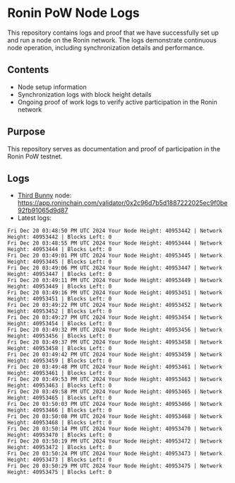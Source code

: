 # Ronin PoW Node Logs

This repository contains logs and proof that we have successfully set up and run a node on the Ronin network. The logs demonstrate continuous node operation, including synchronization details and performance.

## Contents

- Node setup information
- Synchronization logs with block height details
- Ongoing proof of work logs to verify active participation in the Ronin network

## Purpose

This repository serves as documentation and proof of participation in the Ronin PoW testnet.

## Logs

- [Third Bunny](https://thirdbunny.xyz/) node: https://app.roninchain.com/validator/0x2c96d7b5d1887222025ec9f0be92fb91065d9d87
- Latest logs:
```
Fri Dec 20 03:48:50 PM UTC 2024 Your Node Height: 40953442 | Network Height: 40953442 | Blocks Left: 0
Fri Dec 20 03:48:55 PM UTC 2024 Your Node Height: 40953444 | Network Height: 40953444 | Blocks Left: 0
Fri Dec 20 03:49:01 PM UTC 2024 Your Node Height: 40953445 | Network Height: 40953445 | Blocks Left: 0
Fri Dec 20 03:49:06 PM UTC 2024 Your Node Height: 40953447 | Network Height: 40953447 | Blocks Left: 0
Fri Dec 20 03:49:11 PM UTC 2024 Your Node Height: 40953449 | Network Height: 40953449 | Blocks Left: 0
Fri Dec 20 03:49:16 PM UTC 2024 Your Node Height: 40953451 | Network Height: 40953451 | Blocks Left: 0
Fri Dec 20 03:49:22 PM UTC 2024 Your Node Height: 40953452 | Network Height: 40953452 | Blocks Left: 0
Fri Dec 20 03:49:27 PM UTC 2024 Your Node Height: 40953454 | Network Height: 40953454 | Blocks Left: 0
Fri Dec 20 03:49:32 PM UTC 2024 Your Node Height: 40953456 | Network Height: 40953456 | Blocks Left: 0
Fri Dec 20 03:49:37 PM UTC 2024 Your Node Height: 40953458 | Network Height: 40953458 | Blocks Left: 0
Fri Dec 20 03:49:42 PM UTC 2024 Your Node Height: 40953459 | Network Height: 40953459 | Blocks Left: 0
Fri Dec 20 03:49:48 PM UTC 2024 Your Node Height: 40953461 | Network Height: 40953461 | Blocks Left: 0
Fri Dec 20 03:49:53 PM UTC 2024 Your Node Height: 40953463 | Network Height: 40953463 | Blocks Left: 0
Fri Dec 20 03:49:58 PM UTC 2024 Your Node Height: 40953465 | Network Height: 40953465 | Blocks Left: 0
Fri Dec 20 03:50:03 PM UTC 2024 Your Node Height: 40953466 | Network Height: 40953466 | Blocks Left: 0
Fri Dec 20 03:50:08 PM UTC 2024 Your Node Height: 40953468 | Network Height: 40953468 | Blocks Left: 0
Fri Dec 20 03:50:14 PM UTC 2024 Your Node Height: 40953470 | Network Height: 40953470 | Blocks Left: 0
Fri Dec 20 03:50:19 PM UTC 2024 Your Node Height: 40953472 | Network Height: 40953472 | Blocks Left: 0
Fri Dec 20 03:50:24 PM UTC 2024 Your Node Height: 40953473 | Network Height: 40953473 | Blocks Left: 0
Fri Dec 20 03:50:29 PM UTC 2024 Your Node Height: 40953475 | Network Height: 40953475 | Blocks Left: 0
```

